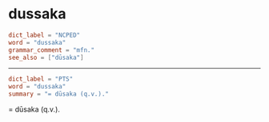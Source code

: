 # dussaka

``` toml
dict_label = "NCPED"
word = "dussaka"
grammar_comment = "mfn."
see_also = ["dūsaka"]
```

--------------------

``` toml
dict_label = "PTS"
word = "dussaka"
summary = "= dūsaka (q.v.)."
```

= dūsaka (q.v.).

